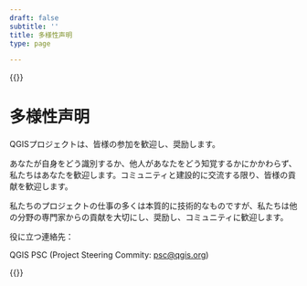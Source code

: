 ```yaml
---
draft: false
subtitle: ''
title: 多様性声明
type: page

---
```

{{<content-start classes="content narrow" >}}
# 多様性声明
QGISプロジェクトは、皆様の参加を歓迎し、奨励します。

あなたが自身をどう識別するか、他人があなたをどう知覚するかにかかわらず、私たちはあなたを歓迎します。コミュニティと建設的に交流する限り、皆様の貢献を歓迎します。

私たちのプロジェクトの仕事の多くは本質的に技術的なものですが、私たちは他の分野の専門家からの貢献を大切にし、奨励し、コミュニティに歓迎します。

役に立つ連絡先：

QGIS PSC (Project Steering Commity: [psc@qgis.org](mailto:psc@qgis.org))

{{<content-end >}}
